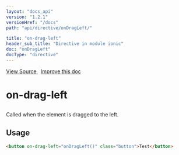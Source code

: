 ```yaml
---
layout: "docs_api"
version: "1.2.1"
versionHref: "/docs"
path: "api/directive/onDragLeft/"

title: "on-drag-left"
header_sub_title: "Directive in module ionic"
doc: "onDragLeft"
docType: "directive"
---
```


<div class="improve-docs">
<a href='http://github.com/driftyco/ionic/tree/1.x/js/angular/directive/gesture.js#L185'>
View Source
</a>
&nbsp;
<a href='http://github.com/driftyco/ionic/edit/1.x/js/angular/directive/gesture.js#L185'>
Improve this doc
</a>
</div>




<h1 class="api-title">

on-drag-left



</h1>





Called when the element is dragged to the left.









<h2 id="usage">Usage</h2>

```html
<button on-drag-left="onDragLeft()" class="button">Test</button>
```










